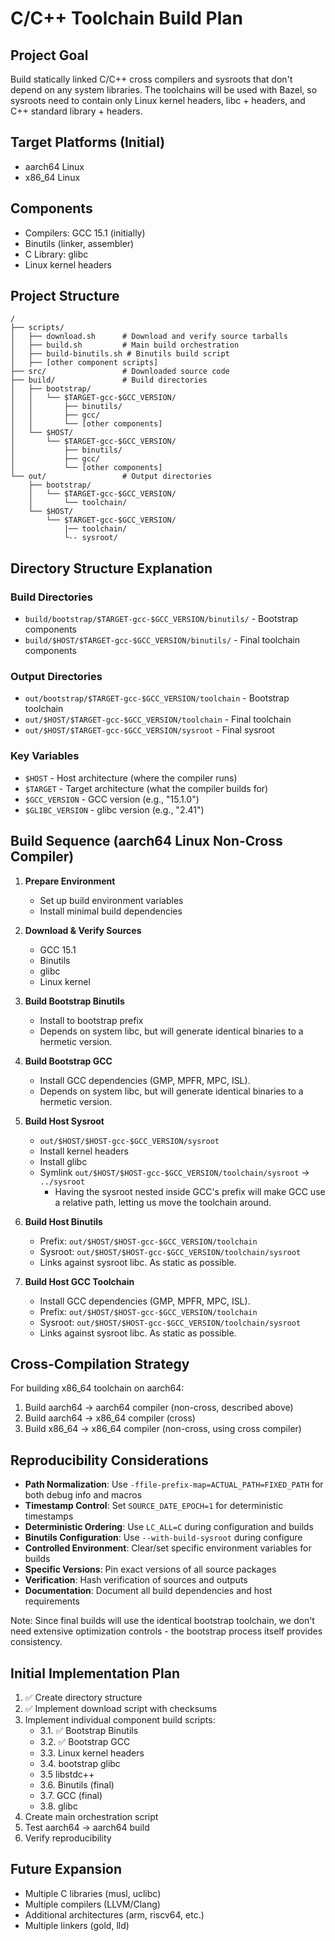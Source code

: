 # C/C++ Toolchain Build Plan

## Project Goal
Build statically linked C/C++ cross compilers and sysroots that don't depend on any system libraries. The toolchains will be used with Bazel, so sysroots need to contain only Linux kernel headers, libc + headers, and C++ standard library + headers.

## Target Platforms (Initial)
- aarch64 Linux
- x86_64 Linux

## Components
- Compilers: GCC 15.1 (initially)
- Binutils (linker, assembler)
- C Library: glibc
- Linux kernel headers

## Project Structure
```
/
├── scripts/
│   ├── download.sh      # Download and verify source tarballs
│   ├── build.sh         # Main build orchestration
│   ├── build-binutils.sh # Binutils build script
│   ├── [other component scripts]
├── src/                 # Downloaded source code
├── build/               # Build directories
│   ├── bootstrap/
│   │   └── $TARGET-gcc-$GCC_VERSION/
│   │       ├── binutils/
│   │       ├── gcc/
│   │       └── [other components]
│   └── $HOST/
│       └── $TARGET-gcc-$GCC_VERSION/
│           ├── binutils/
│           ├── gcc/
│           └── [other components]
└── out/                 # Output directories
    ├── bootstrap/
    │   └── $TARGET-gcc-$GCC_VERSION/
    │       └── toolchain/
    └── $HOST/
        └── $TARGET-gcc-$GCC_VERSION/
            |── toolchain/
            └-- sysroot/
```

## Directory Structure Explanation

### Build Directories
- `build/bootstrap/$TARGET-gcc-$GCC_VERSION/binutils/` - Bootstrap components
- `build/$HOST/$TARGET-gcc-$GCC_VERSION/binutils/` - Final toolchain components

### Output Directories
- `out/bootstrap/$TARGET-gcc-$GCC_VERSION/toolchain` - Bootstrap toolchain
- `out/$HOST/$TARGET-gcc-$GCC_VERSION/toolchain` - Final toolchain
- `out/$HOST/$TARGET-gcc-$GCC_VERSION/sysroot` - Final sysroot

### Key Variables
- `$HOST` - Host architecture (where the compiler runs)
- `$TARGET` - Target architecture (what the compiler builds for)
- `$GCC_VERSION` - GCC version (e.g., "15.1.0")
- `$GLIBC_VERSION` - glibc version (e.g., "2.41")

## Build Sequence (aarch64 Linux Non-Cross Compiler)

1. **Prepare Environment**
   - Set up build environment variables
   - Install minimal build dependencies

2. **Download & Verify Sources**
   - GCC 15.1
   - Binutils
   - glibc
   - Linux kernel

3. **Build Bootstrap Binutils**
   - Install to bootstrap prefix
   - Depends on system libc, but will generate identical binaries to a hermetic version.

4. **Build Bootstrap GCC**
   - Install GCC dependencies (GMP, MPFR, MPC, ISL).
   - Depends on system libc, but will generate identical binaries to a hermetic version.

5. **Build Host Sysroot**
   - `out/$HOST/$HOST-gcc-$GCC_VERSION/sysroot`
   - Install kernel headers
   - Install glibc
   - Symlink `out/$HOST/$HOST-gcc-$GCC_VERSION/toolchain/sysroot` -> `../sysroot`
      - Having the sysroot nested inside GCC's prefix will make GCC use a relative path,
        letting us move the toolchain around.

6. **Build Host Binutils**
   - Prefix: `out/$HOST/$HOST-gcc-$GCC_VERSION/toolchain`
   - Sysroot: `out/$HOST/$HOST-gcc-$GCC_VERSION/toolchain/sysroot`
   - Links against sysroot libc. As static as possible.

7. **Build Host GCC Toolchain**
   - Install GCC dependencies (GMP, MPFR, MPC, ISL).
   - Prefix: `out/$HOST/$HOST-gcc-$GCC_VERSION/toolchain`
   - Sysroot: `out/$HOST/$HOST-gcc-$GCC_VERSION/toolchain/sysroot`
   - Links against sysroot libc. As static as possible.

## Cross-Compilation Strategy

For building x86_64 toolchain on aarch64:
1. Build aarch64 → aarch64 compiler (non-cross, described above)
2. Build aarch64 → x86_64 compiler (cross)
3. Build x86_64 → x86_64 compiler (non-cross, using cross compiler)

## Reproducibility Considerations

- **Path Normalization**: Use `-ffile-prefix-map=ACTUAL_PATH=FIXED_PATH` for both debug info and macros
- **Timestamp Control**: Set `SOURCE_DATE_EPOCH=1` for deterministic timestamps
- **Deterministic Ordering**: Use `LC_ALL=C` during configuration and builds
- **Binutils Configuration**: Use `--with-build-sysroot` during configure
- **Controlled Environment**: Clear/set specific environment variables for builds
- **Specific Versions**: Pin exact versions of all source packages
- **Verification**: Hash verification of sources and outputs
- **Documentation**: Document all build dependencies and host requirements

Note: Since final builds will use the identical bootstrap toolchain, we don't need extensive optimization controls - the bootstrap process itself provides consistency.

## Initial Implementation Plan

1. ✅ Create directory structure
2. ✅ Implement download script with checksums
3. Implement individual component build scripts:
   - 3.1. ✅ Bootstrap Binutils
   - 3.2. ✅ Bootstrap GCC
   - 3.3. Linux kernel headers
   - 3.4. bootstrap glibc
   - 3.5  libstdc++
   - 3.6. Binutils (final)
   - 3.7. GCC (final)
   - 3.8. glibc
4. Create main orchestration script
5. Test aarch64 → aarch64 build
6. Verify reproducibility

## Future Expansion

- Multiple C libraries (musl, uclibc)
- Multiple compilers (LLVM/Clang)
- Additional architectures (arm, riscv64, etc.)
- Multiple linkers (gold, lld)

